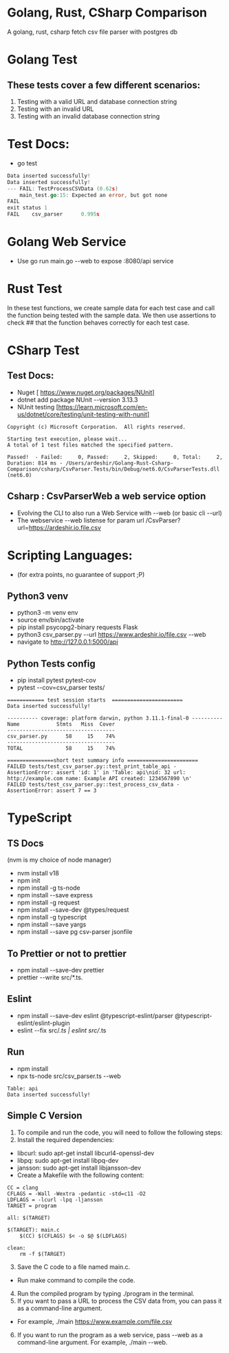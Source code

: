 # Golang, Rust, CSharp Comparison
 A golang, rust, csharp fetch csv file parser with postgres db

 # Golang Test
## These tests cover a few different scenarios: 
1. Testing with a valid URL and database connection string
2. Testing with an invalid URL
3. Testing with an invalid database connection string 
 # Test Docs:
 - go test 
```go test
Data inserted successfully!
Data inserted successfully!
--- FAIL: TestProcessCSVData (0.62s)
    main_test.go:15: Expected an error, but got none
FAIL
exit status 1
FAIL    csv_parser      0.995s 
```
# Golang Web Service
- Use go run main.go --web to expose :8080/api service 

# Rust Test
In these test functions, we create sample data for each test case and call the function being tested with the sample data. We then use assertions to check ## that the function behaves correctly for each test case. 

# CSharp  Test

## Test Docs: 
- Nuget [ https://www.nuget.org/packages/NUnit]
- dotnet add package NUnit --version 3.13.3
- NUnit testing [https://learn.microsoft.com/en-us/dotnet/core/testing/unit-testing-with-nunit]

```Microsoft (R) Test Execution Command Line Tool Version 17.3.1 (arm64)
Copyright (c) Microsoft Corporation.  All rights reserved.

Starting test execution, please wait...
A total of 1 test files matched the specified pattern.

Passed!  - Failed:     0, Passed:     2, Skipped:     0, Total:     2, Duration: 814 ms - /Users/ardeshir/Golang-Rust-Csharp-Comparison/csharp/CsvParser.Tests/bin/Debug/net6.0/CsvParserTests.dll (net6.0)
```

## Csharp : CsvParserWeb a web service option

- Evolving the CLI to also run a Web Service with --web (or basic cli --url)
- The webservice --web listense for param url /CsvParser?url=https://ardeshir.io.file.csv 


# Scripting Languages: 
- (for extra points, no guarantee of support ;P) 
## Python3 venv

- python3 -m venv env  
- source env/bin/activate 
- pip install psycopg2-binary requests Flask  
- python3 csv_parser.py --url https://www.ardeshir.io/file.csv --web  
- navigate to http://127.0.0.1:5000/api 

## Python Tests config
- pip install pytest pytest-cov  
- pytest --cov=csv_parser tests/ 

```
============ test session starts  =======================
Data inserted successfully!

---------- coverage: platform darwin, python 3.11.1-final-0 ----------
Name            Stmts   Miss  Cover
-----------------------------------
csv_parser.py      58     15    74%
-----------------------------------
TOTAL              58     15    74%

===============short test summary info =======================
FAILED tests/test_csv_parser.py::test_print_table_api - AssertionError: assert 'id: 1' in 'Table: api\nid: 32 url: http://example.com name: Example API created: 1234567890 \n'
FAILED tests/test_csv_parser.py::test_process_csv_data - AssertionError: assert 7 == 3
```
# TypeScript 
## TS Docs
(nvm is my choice of node manager) 
- nvm install v18
- npm init
- npm install -g ts-node
- npm install --save express 
- npm install -g request 
- npm install --save-dev @types/request   
- npm install -g typescript
- npm install --save yargs  
- npm install --save pg csv-parser jsonfile
## To Prettier or not to prettier
- npm install --save-dev prettier
- prettier --write src/*.ts.
## Eslint
- npm install --save-dev eslint @typescript-eslint/parser @typescript-eslint/eslint-plugin
- eslint --fix src/*.ts | eslint src/*.ts 

## Run 
- npm install 
- npx ts-node src/csv_parser.ts --web
```Server started on port 3000
Table: api
Data inserted successfully!
```

## Simple  C Version
1. To compile and run the code, you will need to follow the following steps: 
2. Install the required dependencies:
- libcurl: sudo apt-get install libcurl4-openssl-dev
- libpq: sudo apt-get install libpq-dev
- jansson: sudo apt-get install libjansson-dev 
- Create a Makefile with the following content: 
```
CC = clang  
CFLAGS = -Wall -Wextra -pedantic -std=c11 -O2  
LDFLAGS = -lcurl -lpq -ljansson  
TARGET = program  
  
all: $(TARGET)  
  
$(TARGET): main.c  
	$(CC) $(CFLAGS) $< -o $@ $(LDFLAGS)  
  
clean:  
	rm -f $(TARGET)  
```
3. Save the C code to a file named main.c. 
- Run make command to compile the code. 
4. Run the compiled program by typing ./program in the terminal. 
5. If you want to pass a URL to process the CSV data from, you can pass it as a command-line argument. 
- For example, ./main https://www.example.com/file.csv 
6. If you want to run the program as a web service, pass --web as a command-line argument. For example, ./main --web. 
